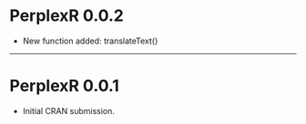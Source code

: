 # PerplexR 0.0.2

- New function added: translateText()

---

# PerplexR 0.0.1

* Initial CRAN submission.
